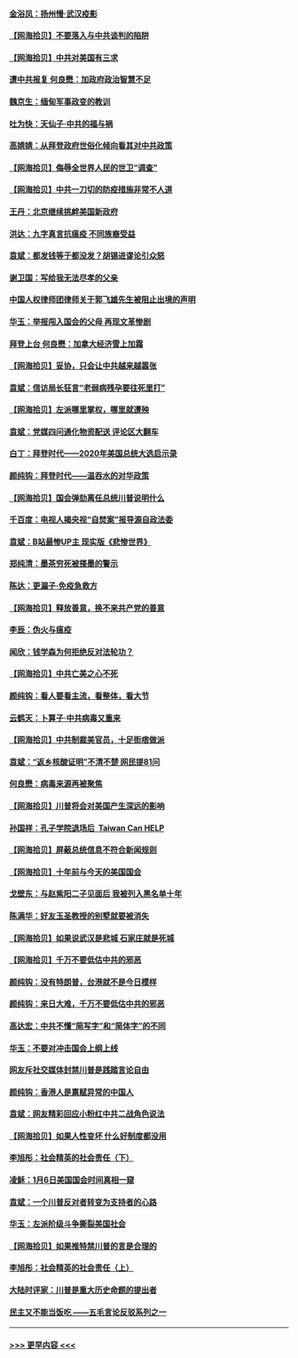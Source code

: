 #### [金浴凤：扬州慢‧武汉疫影](../pages/nsc993/n12737248.md?t=02070151) 
#### [【网海拾贝】不要落入与中共谈判的陷阱](../pages/nsc993/n12735229.md?t=02070151) 
#### [【网海拾贝】中共对美国有三求](../pages/nsc993/n12735197.md?t=02070151) 
#### [遭中共报复 何良懋：加政府政治智慧不足](../pages/nsc993/n12734323.md?t=02070151) 
#### [魏京生：缅甸军事政变的教训](../pages/nsc993/n12732470.md?t=02070151) 
#### [吐为快：天仙子·中共的福与祸](../pages/nsc993/n12732165.md?t=02070151) 
#### [高婧婧：从拜登政府世俗化倾向看其对中共政策](../pages/nsc993/n12730028.md?t=02070151) 
#### [【网海拾贝】侮辱全世界人民的世卫“调查”](../pages/nsc993/n12727884.md?t=02070151) 
#### [【网海拾贝】中共一刀切的防疫措施非常不人道](../pages/nsc993/n12724879.md?t=02070151) 
#### [王丹：北京继续挑衅美国新政府](../pages/nsc993/n12722456.md?t=02070151) 
#### [洪达：九字真言抗瘟疫 不同族裔受益](../pages/nsc993/n12722448.md?t=02070151) 
#### [袁斌：都发钱等于都没发？胡锡进谬论引众怒](../pages/nsc993/n12722393.md?t=02070151) 
#### [谢卫国：写给我无法尽孝的父亲](../pages/nsc993/n12720325.md?t=02070151) 
#### [中国人权律师团律师关于郭飞雄先生被阻止出境的声明](../pages/nsc993/n12720203.md?t=02070151) 
#### [华玉：举报闯入国会的父母 再现文革惨剧](../pages/nsc993/n12719070.md?t=02070151) 
#### [拜登上台 何良懋：加拿大经济雪上加霜](../pages/nsc993/n12718943.md?t=02070151) 
#### [【网海拾贝】妥协，只会让中共越来越嚣张](../pages/nsc993/n12717392.md?t=02070151) 
#### [袁斌：信访局长狂言“老弱病残孕要往死里打”](../pages/nsc993/n12717343.md?t=02070151) 
#### [【网海拾贝】左派哪里掌权，哪里就遭殃](../pages/nsc993/n12715009.md?t=02070151) 
#### [袁斌：党媒四问通化物资配送 评论区大翻车](../pages/nsc993/n12714950.md?t=02070151) 
#### [白丁：拜登时代——2020年美国总统大选启示录](../pages/nsc993/n12714920.md?t=02070151) 
#### [颜纯钩：拜登时代——温吞水的对华政策](../pages/nsc993/n12713245.md?t=02070151) 
#### [【网海拾贝】国会弹劾离任总统川普说明什么](../pages/nsc993/n12712816.md?t=02070151) 
#### [千百度：电视人揭央视“自焚案”报导源自政法委](../pages/nsc993/n12709760.md?t=02070151) 
#### [袁斌：B站最惨UP主 现实版《悲惨世界》](../pages/nsc993/n12709686.md?t=02070151) 
#### [郑纯清：墨茶穷死被搽墨的警示](../pages/nsc993/n12709262.md?t=02070151) 
#### [陈达：更漏子·免疫急救方](../pages/nsc993/n12709244.md?t=02070151) 
#### [【网海拾贝】释放善意，换不来共产党的善意](../pages/nsc993/n12708361.md?t=02070151) 
#### [李辰：伪火与瘟疫](../pages/nsc993/n12707981.md?t=02070151) 
#### [闻欣：钱学森为何拒绝反对法轮功？](../pages/nsc993/n12707407.md?t=02070151) 
#### [【网海拾贝】中共亡美之心不死](../pages/nsc993/n12707621.md?t=02070151) 
#### [颜纯钩：看人要看主流，看整体，看大节](../pages/nsc993/n12707536.md?t=02070151) 
#### [云鹤天：卜算子‧中共病毒又重来](../pages/nsc993/n12707408.md?t=02070151) 
#### [【网海拾贝】中共制裁美官员，十足街痞做派](../pages/nsc993/n12705115.md?t=02070151) 
#### [袁斌：“返乡核酸证明”不清不楚 网民提81问](../pages/nsc993/n12704982.md?t=02070151) 
#### [何良懋：病毒来源再被聚焦](../pages/nsc993/n12704944.md?t=02070151) 
#### [【网海拾贝】川普将会对美国产生深远的影响](../pages/nsc993/n12703045.md?t=02070151) 
#### [孙国祥：孔子学院退场后  Taiwan Can HELP](../pages/nsc993/n12702430.md?t=02070151) 
#### [【网海拾贝】屏蔽总统信息不符合新闻规则](../pages/nsc993/n12699998.md?t=02070151) 
#### [【网海拾贝】十年前与今天的美国国会](../pages/nsc993/n12696993.md?t=02070151) 
#### [戈壁东：与赵紫阳二子见面后 我被列入黑名单十年](../pages/nsc993/n12696215.md?t=02070151) 
#### [陈满华：好友玉圣教授的别墅就要被消失](../pages/nsc993/n12695411.md?t=02070151) 
#### [【网海拾贝】如果说武汉是悲城 石家庄就是死城](../pages/nsc993/n12694589.md?t=02070151) 
#### [【网海拾贝】千万不要低估中共的邪恶](../pages/nsc993/n12692771.md?t=02070151) 
#### [颜纯钩：没有特朗普，台港就不是今日模样](../pages/nsc993/n12692678.md?t=02070151) 
#### [颜纯钩：来日大难，千万不要低估中共的邪恶](../pages/nsc993/n12692080.md?t=02070151) 
#### [高达宏：中共不懂“简写字”和“简体字”的不同](../pages/nsc993/n12692068.md?t=02070151) 
#### [华玉：不要对冲击国会上纲上线](../pages/nsc993/n12689948.md?t=02070151) 
#### [网友斥社交媒体封禁川普是践踏言论自由](../pages/nsc993/n12687482.md?t=02070151) 
#### [颜纯钩：香港人是禀赋异常的中国人](../pages/nsc993/n12685142.md?t=02070151) 
#### [袁斌：网友精彩回应小粉红中共二战角色说法](../pages/nsc993/n12684994.md?t=02070151) 
#### [【网海拾贝】如果人性变坏 什么好制度都没用](../pages/nsc993/n12683000.md?t=02070151) 
#### [李旭彤：社会精英的社会责任（下）](../pages/nsc993/n12680604.md?t=02070151) 
#### [凌稣：1月6日美国国会时间真相一窥](../pages/nsc993/n12682780.md?t=02070151) 
#### [袁斌：一个川普反对者转变为支持者的心路](../pages/nsc993/n12682700.md?t=02070151) 
#### [华玉：左派阶级斗争撕裂美国社会](../pages/nsc993/n12681226.md?t=02070151) 
#### [【网海拾贝】如果推特禁川普的言是合理的](../pages/nsc993/n12681232.md?t=02070151) 
#### [李旭彤：社会精英的社会责任（上）](../pages/nsc993/n12680501.md?t=02070151) 
#### [大陆时评家：川普是重大历史命题的提出者](../pages/nsc993/n12679904.md?t=02070151) 
#### [民主又不能当饭吃 ——五毛言论反驳系列之一](../pages/nsc993/n12679877.md?t=02070151) 

----
#### [ >>> 更早内容 <<< ](../indexes/nsc993-earlier.md)
